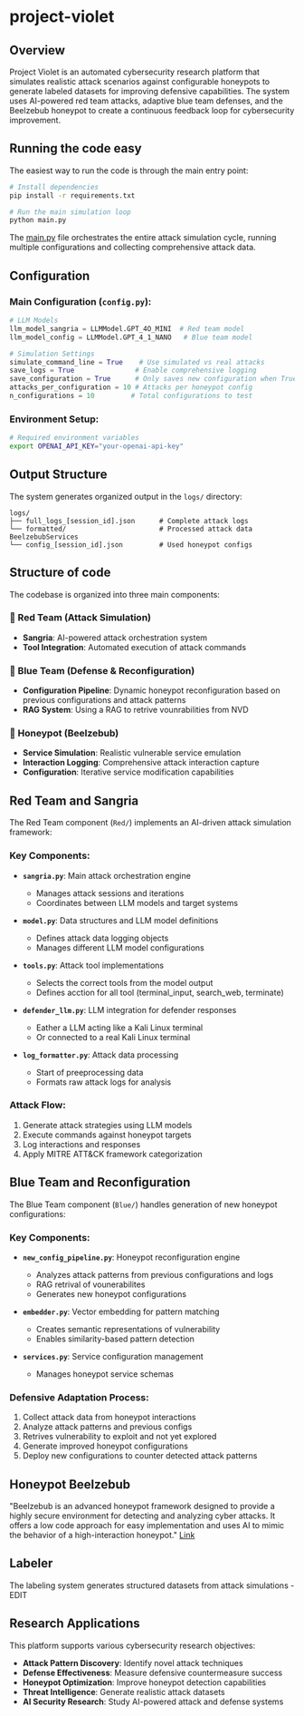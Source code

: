 # project-violet

## Overview
Project Violet is an automated cybersecurity research platform that simulates realistic attack scenarios against configurable honeypots to generate labeled datasets for improving defensive capabilities. The system uses AI-powered red team attacks, adaptive blue team defenses, and the Beelzebub honeypot to create a continuous feedback loop for cybersecurity improvement.

## Running the code easy
The easiest way to run the code is through the main entry point:

```bash
# Install dependencies
pip install -r requirements.txt

# Run the main simulation loop
python main.py
```

The [main.py](main.py) file orchestrates the entire attack simulation cycle, running multiple configurations and collecting comprehensive attack data.


## Configuration

### Main Configuration (`config.py`):
```python
# LLM Models
llm_model_sangria = LLMModel.GPT_4O_MINI  # Red team model
llm_model_config = LLMModel.GPT_4_1_NANO   # Blue team model

# Simulation Settings
simulate_command_line = True    # Use simulated vs real attacks
save_logs = True               # Enable comprehensive logging
save_configuration = True      # Only saves new configuration when True 
attacks_per_configuration = 10 # Attacks per honeypot config
n_configurations = 10         # Total configurations to test
```

### Environment Setup:
```bash
# Required environment variables
export OPENAI_API_KEY="your-openai-api-key"
```

## Output Structure

The system generates organized output in the `logs/` directory:
```
logs/
├── full_logs_[session_id].json      # Complete attack logs
└── formatted/                       # Processed attack data
BeelzebubServices
└── config_[session_id].json         # Used honeypot configs
```

## Structure of code
The codebase is organized into three main components:

### 🔴 Red Team (Attack Simulation)
- **Sangria**: AI-powered attack orchestration system
- **Tool Integration**: Automated execution of attack commands

### 🔵 Blue Team (Defense & Reconfiguration)
- **Configuration Pipeline**: Dynamic honeypot reconfiguration based on previous configurations and attack patterns
- **RAG System**: Using a RAG to retrive vounrabilities from NVD 

### 🍯 Honeypot (Beelzebub)
- **Service Simulation**: Realistic vulnerable service emulation
- **Interaction Logging**: Comprehensive attack interaction capture
- **Configuration**: Iterative service modification capabilities

## Red Team and Sangria

The Red Team component (`Red/`) implements an AI-driven attack simulation framework:

### Key Components:
- **`sangria.py`**: Main attack orchestration engine
  - Manages attack sessions and iterations
  - Coordinates between LLM models and target systems

- **`model.py`**: Data structures and LLM model definitions
  - Defines attack data logging objects
  - Manages different LLM model configurations

- **`tools.py`**: Attack tool implementations
  - Selects the correct tools from the model output
  - Defines acction for all tool (terminal_input, search_web, terminate)

- **`defender_llm.py`**: LLM integration for defender responses
  - Eather a LLM acting like a Kali Linux terminal
  - Or connected to a real Kali Linux terminal

- **`log_formatter.py`**: Attack data processing
  - Start of preeprocessing data
  - Formats raw attack logs for analysis

### Attack Flow:
1. Generate attack strategies using LLM models
2. Execute commands against honeypot targets
3. Log interactions and responses
4. Apply MITRE ATT&CK framework categorization

## Blue Team and Reconfiguration

The Blue Team component (`Blue/`) handles generation of new honeypot configurations:

### Key Components:
- **`new_config_pipeline.py`**: Honeypot reconfiguration engine
  - Analyzes attack patterns from previous configurations and logs
  - RAG retrival of vounerabilites
  - Generates new honeypot configurations

- **`embedder.py`**: Vector embedding for pattern matching
  - Creates semantic representations of vulnerability
  - Enables similarity-based pattern detection

- **`services.py`**: Service configuration management
  - Manages honeypot service schemas

### Defensive Adaptation Process:
1. Collect attack data from honeypot interactions
2. Analyze attack patterns and previous configs
3. Retrives vulnerability to exploit and not yet explored
4. Generate improved honeypot configurations
5. Deploy new configurations to counter detected attack patterns

## Honeypot Beelzebub
"Beelzebub is an advanced honeypot framework designed to provide a highly secure environment for detecting and analyzing cyber attacks. It offers a low code approach for easy implementation and uses AI to mimic the behavior of a high-interaction honeypot." [Link](https://github.com/mariocandela/beelzebub)

## Labeler
The labeling system generates structured datasets from attack simulations - EDIT



## Research Applications

This platform supports various cybersecurity research objectives:
- **Attack Pattern Discovery**: Identify novel attack techniques
- **Defense Effectiveness**: Measure defensive countermeasure success
- **Honeypot Optimization**: Improve honeypot detection capabilities
- **Threat Intelligence**: Generate realistic attack datasets
- **AI Security Research**: Study AI-powered attack and defense systems
